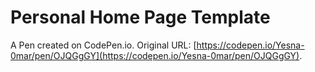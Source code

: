 # Personal Home Page  Template

A Pen created on CodePen.io. Original URL: [https://codepen.io/Yesna-0mar/pen/OJQGgGY](https://codepen.io/Yesna-0mar/pen/OJQGgGY).

